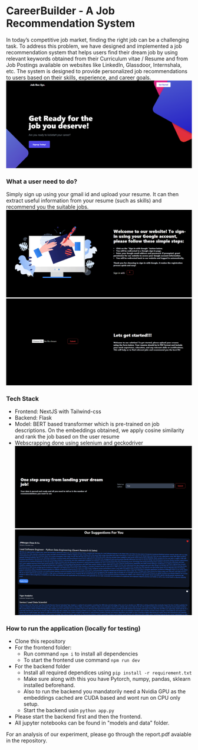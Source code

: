 # CareerBuilder - A Job Recommendation System
In today’s competitive job market, finding the right
job can be a challenging task. To address this problem, we have
designed and implemented a job recommendation system that
helps users find their dream job by using relevant keywords
obtained from their Curriculum vitae / Resume and from
Job Postings available on websites like LinkedIn, Glassdoor,
Internshala, etc. The system is designed to provide personalized
job recommendations to users based on their skills, experience,
and career goals.
![Homescreen](https://github.com/MnCSSJ4x/Job-Recommender-System/blob/main/screenshots/1.png)  
### What a user need to do? 
Simply sign up using your gmail id and upload your resume. It can then extract useful information from your resume (such as skills) and recommend you the suitable jobs.
![Login](https://github.com/MnCSSJ4x/Job-Recommender-System/blob/main/screenshots/2.png) 
![Resume upload](https://github.com/MnCSSJ4x/Job-Recommender-System/blob/main/screenshots/3.png) 
### Tech Stack 
- Frontend: NextJS with Tailwind-css 
- Backend: Flask 
- Model: BERT based transformer which is pre-trained on job descriptions. On the embeddings obtained, we apply cosine similarity and rank the job based on the user resume
- Webscrapping done using selenium and geckodriver
![Select Number of recommendations](https://github.com/MnCSSJ4x/Job-Recommender-System/blob/main/screenshots/4.png) 
![Recommendations](https://github.com/MnCSSJ4x/Job-Recommender-System/blob/main/screenshots/5.png) 
### How to run the application (locally for testing) 
- Clone this repository 
- For the frontend folder: 
  - Run command ```npm i``` to install all dependencies
  - To start the frontend use command ```npm run dev```
- For the backend folder 
  - Install all required dependices using ```pip install -r requirement.txt ```
  - Make sure along with this you have Pytorch, numpy, pandas, sklearn installed beforehand. 
  - Also to run the backend you mandatorily need a Nvidia GPU as the embeddings cached are CUDA based and wont run on CPU only setup. 
  - Start the backend usin ```python app.py```
- Please start the backend first and then the frontend. 
- All jupyter notebooks can be found in "models and data" folder. 

For an analysis of our experiment, please go through the report.pdf avaiable in the repository. 
